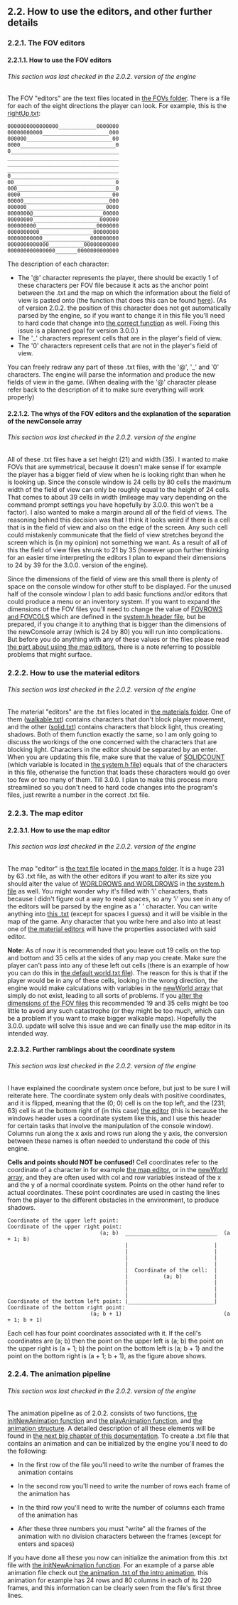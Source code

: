 ## 2.2. How to use the editors, and other further details
### 2.2.1. The FOV editors
#### 2.2.1.1. How to use the FOV editors
###### This section was last checked in the 2.0.2. version of the engine
The FOV "editors" are the text files located in [the FOVs folder](https://github.com/mmmuscus/Shadow-Functions-Engine/tree/master/FOVs). There is a file for each of the eight directions the player can look. For example, this is the [rightUp.txt](https://github.com/mmmuscus/Shadow-Functions-Engine/blob/master/FOVs/rightUp.txt):
```
0000000000000000____________0000000
00000000000_____________________000
000000___________________________00
0000______________________________0
0__________________________________
___________________________________
___________________________________
___________________________________
0__________________________________
00________________________________0
000_______________________________0
0000_____________________________00
00000___________________________000
000000_________________________0000
0000000@______________________00000
00000000_____________________000000
000000000___________________0000000
0000000000_________________00000000
00000000000_______________000000000
0000000000000___________00000000000
000000000000000_______0000000000000
```
The description of each character:
* The '@' character represents the player, there should be exactly 1 of these characters per FOV file because it acts as the anchor point between the .txt and the map on which the information about the field of view is pasted onto (the function that does this can be found [here](https://github.com/mmmuscus/Shadow-Functions-Engine/blob/master/documentation/online/3.4.5.%20shadowFunctions.h.md/#3454-addfovinfotomap)). (As of version 2.0.2. the position of this character does not get automatically parsed by the engine, so if you want to change it in this file you'll need to hard code that change into [the correct function](https://github.com/mmmuscus/Shadow-Functions-Engine/blob/master/documentation/online/3.4.5.%20shadowFunctions.h.md/#3453-getplayerposinfov) as well. Fixing this issue is a planned goal for version 3.0.0.)
* The '_' characters represent cells that are in the player's field of view.
* The '0' characters represent cells that are not in the player's field of view.

You can freely redraw any part of these .txt files, with the '@', '_' and '0' characters. The engine will parse the information and produce the new fields of view in the game. (When dealing with the '@' character please refer back to the description of it to make sure everything will work properly)

#### 2.2.1.2. The whys of the FOV editors and the explanation of the separation of the newConsole array
###### This section was last checked in the 2.0.2. version of the engine
All of these .txt files have a set height (21) and width (35). I wanted to make FOVs that are symmetrical, because it doesn't make sense if for example the player has a bigger field of view when he is looking right than when he is looking up. Since the console window is 24 cells by 80 cells the maximum width of the field of view can only be roughly equal to the height of 24 cells. That comes to about 39 cells in width (mileage may vary depending on the command prompt settings you have hopefully by 3.0.0. this won't be a factor). I also wanted to make a margin around all of the field of views. The reasoning behind this decision was that I think it looks weird if there is a cell that is in the field of view and also on the edge of the screen. Any such cell could mistakenly communicate that the field of view stretches beyond the screen which is (in my opinion) not something we want. As a result of all of this the field of view files shrunk to 21 by 35 (however upon further thinking for an easier time interpreting the editors I plan to expand their dimensions to 24 by 39 for the 3.0.0. version of the engine).

Since the dimensions of the field of view are this small there is plenty of space on the console window for other stuff to be displayed. For the unused half of the console window I plan to add basic functions and/or editors that could produce a menu or an inventory system. If you want to expand the dimensions of the FOV files you'll need to change the value of [FOVROWS and FOVCOLS](https://github.com/mmmuscus/Shadow-Functions-Engine/blob/master/documentation/online/3.%20Description%20of%20EVERYTHING%20and%203.1.%20Defines.md/#312-fovrows-and-fovcols) which are defined in the [system.h header file](https://github.com/mmmuscus/Shadow-Functions-Engine/blob/master/headers/system/system.h), but be prepared, if you change it to anything that is bigger than the dimensions of the newConsole array (which is 24 by 80) you will run into complications. But before you do anything with any of these values or the files please read [the part about using the map editors](https://github.com/mmmuscus/Shadow-Functions-Engine/blob/master/documentation/online/2.2.%20How%20to%20use%20the%20editors%2C%20and%20other%20further%20details.md/#2231-how-to-use-the-map-editor), there is a note referring to possible problems that might surface.

### 2.2.2. How to use the material editors
###### This section was last checked in the 2.0.2. version of the engine
The material "editors" are the .txt files located in [the materials folder](https://github.com/mmmuscus/Shadow-Functions-Engine/tree/master/materials). One of them ([walkable.txt](https://github.com/mmmuscus/Shadow-Functions-Engine/blob/master/materials/walkable.txt)) contains characters that don't block player movement, and the other ([solid.txt](https://github.com/mmmuscus/Shadow-Functions-Engine/blob/master/materials/solid.txt)) contains characters that block light, thus creating shadows. Both of them function exactly the same, so I am only going to discuss the workings of the one concerned with the characters that are blocking light. Characters in the editor should be separated by an enter. When you are updating this file, make sure that the value of [SOLIDCOUNT](https://github.com/mmmuscus/Shadow-Functions-Engine/blob/master/documentation/online/3.%20Description%20of%20EVERYTHING%20and%203.1.%20Defines.md/#314-solidcount-and-walkablecount) (which variable is located in [the system.h file](https://github.com/mmmuscus/Shadow-Functions-Engine/blob/master/headers/system/system.h)) equals that of the characters in this file, otherwise the function that loads these characters would go over too few or too many of them. Till 3.0.0. I plan to make this process more streamlined so you don't need to hard code changes into the program's files, just rewrite a number in the correct .txt file.

### 2.2.3. The map editor
#### 2.2.3.1. How to use the map editor
###### This section was last checked in the 2.0.2. version of the engine
The map "editor" is [the text file](https://github.com/mmmuscus/Shadow-Functions-Engine/blob/master/maps/world.txt) located in [the maps folder](https://github.com/mmmuscus/Shadow-Functions-Engine/tree/master/maps). It is a huge 231 by 63 .txt file, as with the other editors if you want to alter its size you should alter the value of [WORLDROWS and WORLDROWS](https://github.com/mmmuscus/Shadow-Functions-Engine/blob/master/documentation/online/3.%20Description%20of%20EVERYTHING%20and%203.1.%20Defines.md/#313-worldrows-and-worldcols) in [the system.h file](https://github.com/mmmuscus/Shadow-Functions-Engine/blob/master/headers/system/system.h) as well. You might wonder why it's filled with 'i' characters, thats because I didn't figure out a way to read spaces, so any 'i' you see in any of the editors will be parsed by the engine as a ' ' character. You can write anything into [this .txt](https://github.com/mmmuscus/Shadow-Functions-Engine/blob/master/maps/world.txt) (except for spaces I guess) and it will be visible in the map of the game. Any character that you write here and also into at least one of [the material editors](https://github.com/mmmuscus/Shadow-Functions-Engine/tree/master/materials) will have the properties associated with said editor.

**Note:** As of now it is recommended that you leave out 19 cells on the top and bottom and 35 cells at the sides of any map you create. Make sure the player can't pass into any of these left out cells (there is an example of how you can do this in [the default world.txt file](https://github.com/mmmuscus/Shadow-Functions-Engine/blob/master/maps/world.txt)). The reason for this is that if the player would be in any of these cells, looking in the wrong direction, the engine would make calculations with variables in the [newWorld array](https://github.com/mmmuscus/Shadow-Functions-Engine/blob/master/documentation/online/3.3.%20Variables%20in%20the%20main%20.cpp%20file.md/#3320-newworld) that simply do not exist, leading to all sorts of problems. If you [alter the dimensions of the FOV files](https://github.com/mmmuscus/Shadow-Functions-Engine/blob/master/documentation/online/2.2.%20How%20to%20use%20the%20editors%2C%20and%20other%20further%20details.md/#2212-the-whys-of-the-fov-editors-and-the-explanation-of-the-separation-of-the-newconsole-array) this recommended 19 and 35 cells might be too little to avoid any such catastrophe (or they might be too much, which can be a problem if you want to make bigger walkable maps). Hopefully the 3.0.0. update will solve this issue and we can finally use the map editor in its intended way.

#### 2.2.3.2. Further ramblings about the coordinate system
###### This section was last checked in the 2.0.2. version of the engine
I have explained the coordinate system once before, but just to be sure I will reiterate here. The coordinate system only deals with positive coordinates, and it is flipped, meaning that the (0; 0) cell is on the top left, and the (231; 63) cell is at the bottom right of (in this case) [the editor](https://github.com/mmmuscus/Shadow-Functions-Engine/blob/master/maps/world.txt) (this is because the windows header uses a coordinate system like this, and I use this header for certain tasks that involve the manipulation of the console window). Columns run along the x axis and rows run along the y axis, the conversion between these names is often needed to understand the code of this engine.

**Cells and points should NOT be confused!** Cell coordinates refer to the coordinate of a character in for example [the map editor](https://github.com/mmmuscus/Shadow-Functions-Engine/blob/master/maps/world.txt), or in the [newWorld array](https://github.com/mmmuscus/Shadow-Functions-Engine/blob/master/documentation/online/3.3.%20Variables%20in%20the%20main%20.cpp%20file.md/#3320-newworld), and they are often used with col and row variables instead of the x and the y of a normal coordinate system. Points on the other hand refer to actual coordinates. These point coordinates are used in casting the lines from the player to the different obstacles in the environment, to produce shadows. 

```
Coordinate of the upper left point:                                 Coordinate of the upper right point:
                             (a; b)  _____________________________  (a + 1; b)
                                     |                           |
                                     |                           |
                                     |                           |
                                     |                           |
                                     |  Coordinate of the cell:  |
                                     |           (a; b)          |
                                     |                           |
                                     |                           |
                                     |                           |
Coordinate of the bottom left point: |___________________________|  Coordinate of the bottom right point:
                          (a; b + 1)                                (a + 1; b + 1)
```
Each cell has four point coordinates associated with it. If the cell's coordinates are (a; b) then the point on the upper left is (a; b) the point on the upper right is (a + 1; b) the point on the bottom left is (a; b + 1) and the point on the bottom right is (a + 1; b + 1), as the figure above shows.

### 2.2.4. The animation pipeline

###### This section was last checked in the 2.0.2. version of the engine

The animation pipeline as of 2.0.2. consists of two functions, [the initNewAnimation function](https://github.com/mmmuscus/Shadow-Functions-Engine/blob/master/documentation/online/3.4.6.%20animation.h.md/#3461-initnewanimation) and [the playAnimation function](https://github.com/mmmuscus/Shadow-Functions-Engine/blob/master/documentation/online/3.4.6.%20animation.h.md/#3462-playanimation), and [the animation structure](https://github.com/mmmuscus/Shadow-Functions-Engine/blob/master/documentation/online/3.2.%20Structures.md/#327-animation). A detailed description of all these elements will be found in [the next big chapter of this documentation](https://github.com/mmmuscus/Shadow-Functions-Engine/blob/master/documentation/online/3.%20Description%20of%20EVERYTHING%20and%203.1.%20Defines.md/#3-detailed-description-of-everything). To create a .txt file that contains an animation and can be initialized by the engine you'll need to do the following:

* In the first row of the file you'll need to write the number of frames the animation contains

* In the second row you'll need to write the number of rows each frame of the animation has

* In the third row you'll need to write the number of columns each frame of the animation has

* After these three numbers you must "write" all the frames of the animation with no division characters between the frames (except for enters and spaces)

If you have done all these you now can initialize the animation from this .txt file with [the initNewAnimation function](https://github.com/mmmuscus/Shadow-Functions-Engine/blob/master/documentation/online/3.4.6.%20animation.h.md/#3461-initnewanimation). For an example of a parse able animation file check out [the animation .txt of the intro animation](https://github.com/mmmuscus/Shadow-Functions-Engine/blob/master/animations/logo.txt), this animation for example has 24 rows and 80 columns in each of its 220 frames, and this information can be clearly seen from the file's first three lines.
